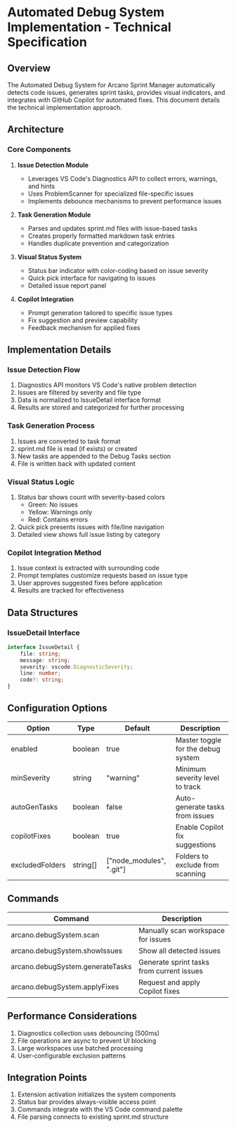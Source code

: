 # Automated Debug System Implementation - Technical Specification

## Overview

The Automated Debug System for Arcano Sprint Manager automatically detects code issues, generates sprint tasks, provides visual indicators, and integrates with GitHub Copilot for automated fixes. This document details the technical implementation approach.

## Architecture

### Core Components

1. **Issue Detection Module**
   - Leverages VS Code's Diagnostics API to collect errors, warnings, and hints
   - Uses ProblemScanner for specialized file-specific issues
   - Implements debounce mechanisms to prevent performance issues

2. **Task Generation Module**
   - Parses and updates sprint.md files with issue-based tasks
   - Creates properly formatted markdown task entries
   - Handles duplicate prevention and categorization

3. **Visual Status System**
   - Status bar indicator with color-coding based on issue severity
   - Quick pick interface for navigating to issues
   - Detailed issue report panel

4. **Copilot Integration**
   - Prompt generation tailored to specific issue types
   - Fix suggestion and preview capability
   - Feedback mechanism for applied fixes

## Implementation Details

### Issue Detection Flow

1. Diagnostics API monitors VS Code's native problem detection
2. Issues are filtered by severity and file type
3. Data is normalized to IssueDetail interface format
4. Results are stored and categorized for further processing

### Task Generation Process

1. Issues are converted to task format
2. sprint.md file is read (if exists) or created
3. New tasks are appended to the Debug Tasks section
4. File is written back with updated content

### Visual Status Logic

1. Status bar shows count with severity-based colors
   - Green: No issues
   - Yellow: Warnings only
   - Red: Contains errors
2. Quick pick presents issues with file/line navigation
3. Detailed view shows full issue listing by category

### Copilot Integration Method

1. Issue context is extracted with surrounding code
2. Prompt templates customize requests based on issue type
3. User approves suggested fixes before application
4. Results are tracked for effectiveness

## Data Structures

### IssueDetail Interface

```typescript
interface IssueDetail {
    file: string;
    message: string;
    severity: vscode.DiagnosticSeverity;
    line: number;
    code?: string;
}
```

## Configuration Options

| Option | Type | Default | Description |
|---|---|---|---|
| enabled | boolean | true | Master toggle for the debug system |
| minSeverity | string | "warning" | Minimum severity level to track |
| autoGenTasks | boolean | false | Auto-generate tasks from issues |
| copilotFixes | boolean | true | Enable Copilot fix suggestions |
| excludedFolders | string[] | ["node_modules", ".git"] | Folders to exclude from scanning |

## Commands

| Command | Description |
|---|---|
| arcano.debugSystem.scan | Manually scan workspace for issues |
| arcano.debugSystem.showIssues | Show all detected issues |
| arcano.debugSystem.generateTasks | Generate sprint tasks from current issues |
| arcano.debugSystem.applyFixes | Request and apply Copilot fixes |

## Performance Considerations

1. Diagnostics collection uses debouncing (500ms)
2. File operations are async to prevent UI blocking
3. Large workspaces use batched processing
4. User-configurable exclusion patterns

## Integration Points

1. Extension activation initializes the system components
2. Status bar provides always-visible access point
3. Commands integrate with the VS Code command palette
4. File parsing connects to existing sprint.md structure
